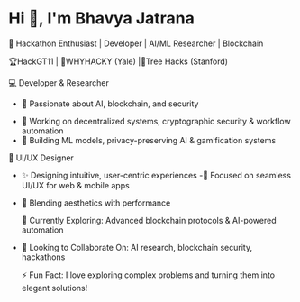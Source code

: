 # Hi 👋, I'm Bhavya Jatrana

🚀 Hackathon Enthusiast | Developer | AI/ML Researcher | Blockchain

🏆HackGT11 | 🧠WHYHACKY (Yale) |🌳Tree Hacks (Stanford)

💻 Developer & Researcher
* 🔹 Passionate about AI, blockchain, and security
- 🔹 Working on decentralized systems, cryptographic security & workflow automation
- 🔹 Building ML models, privacy-preserving AI & gamification systems

🎨 UI/UX Designer
- ✨ Designing intuitive, user-centric experiences
-📱 Focused on seamless UI/UX for web & mobile apps
- 🎨 Blending aesthetics with performance

  🌱 Currently Exploring: Advanced blockchain protocols & AI-powered automation
- 🤝 Looking to Collaborate On: AI research, blockchain security, hackathons

  ⚡ Fun Fact: I love exploring complex problems and turning them into elegant solutions!

